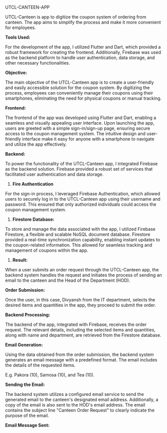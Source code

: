 ﻿
UTCL-CANTEEN-APP

UTCL-Canteen is app to digitize the coupon system of ordering from canteen. The app aims to simplify the process and make it more convenient for employees.

**Tools Used:**

For the development of the app, I utilized Flutter and Dart, which provided a robust framework for creating the frontend. Additionally, Firebase was used as the backend platform to handle user authentication, data storage, and other necessary functionalities.

**Objective:**

The main objective of the UTCL-Canteen app is to create a user-friendly and easily accessible solution for the coupon system. By digitizing the process, employees can conveniently manage their coupons using their smartphones, eliminating the need for physical coupons or manual tracking.

**Frontend:**

The frontend of the app was developed using Flutter and Dart, enabling a seamless and visually appealing user interface. Upon launching the app, users are greeted with a simple sign-in/sign-up page, ensuring secure access to the coupon management system. The intuitive design and user-friendly interface make it easy for anyone with a smartphone to navigate and utilize the app effectively.


**Backend:**

To power the functionality of the UTCL-Canteen app, I integrated Firebase as the backend solution. Firebase provided a robust set of services that facilitated user authentication and data storage.

1. **Fire Authentication**

For the sign-in process, I leveraged Firebase Authentication, which allowed users to securely log in to the UTCL-Canteen app using their username and password. This ensured that only authorized individuals could access the coupon management system.



1. **Firestore Database:**

To store and manage the data associated with the app, I utilized Firebase Firestore, a flexible and scalable NoSQL document database. Firestore provided a real-time synchronization capability, enabling instant updates to the coupon-related information. This allowed for seamless tracking and management of coupons within the app.


1. **Result:**

When a user submits an order request through the UTCL-Canteen app, the backend system handles the request and initiates the process of sending an email to the canteen and the Head of the Department (HOD).

**Order Submission:**

Once the user, in this case, Divyansh from the IT department, selects the desired items and quantities in the app, they proceed to submit the order.

**Backend Processing:**

The backend of the app, integrated with Firebase, receives the order request. The relevant details, including the selected items and quantities, along with name and department, are retrieved from the Firestore database.

**Email Generation:**

Using the data obtained from the order submission, the backend system generates an email message with a predefined format. The email includes the details of the requested items.

E.g. Pakora (10), Samosa (10), and Tea (10).

**Sending the Email:**

The backend system utilizes a configured email service to send the generated email to the canteen's designated email address. Additionally, a copy of the email is also sent to the HOD's email address. The email contains the subject line "Canteen Order Request" to clearly indicate the purpose of the email.

**Email Message Sent:**


